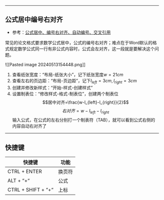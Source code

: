 

---
## 公式居中编号右对齐

+ 参考：[公式居中、编号右对齐、自动编号、交叉引用](https://blog.csdn.net/qq_38246166/article/details/135580981?ops_request_misc=&request_id=&biz_id=102&utm_term=word%E5%85%AC%E5%BC%8F%E5%B1%85%E4%B8%AD%E5%8F%B3%E5%AF%B9%E9%BD%90&utm_medium=distribute.pc_search_result.none-task-blog-2~all~sobaiduweb~default-0-135580981.nonecase&spm=1018.2226.3001.4187)

常见的论文格式要求数学公式居中，公式的编号右对齐；难点在于Word默认的格式规定数学公式同一行有非公式内容时，公式会左对齐，这一段就是要解决这个问题。

![[Pasted image 20240513154448.png]]

1. 查看纸张宽度：“布局-纸张大小”，记下纸张宽度$w=21cm$
2. 查看左右的页边距：“布局-页边距”，记下$l_{left}=3cm,l_{right}=3cm$
3. 创建并修改新样式：“开始-样式-创建样式”
4. 设置制表位：“修改样式-格式-制表位”，创建两个制表位
$$居中对齐=\frac{w-l_{left}-l_{right}}{2}$$
$$右对齐=w-l_{left}-l_{right}$$
输入公式，在公式的左右分别打一个制表符（TAB），就可以看到公式右侧的内容自动右对齐了


---
## 快捷键

| 快捷键                | 功能  |
| ------------------ | --- |
| CTRL + ENTER       | 换页符 |
| ALT + “+“          | 公式  |
| CTRL + SHIFT + “+“ | 上标  |
